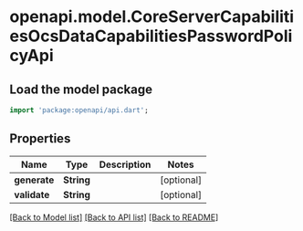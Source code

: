 # openapi.model.CoreServerCapabilitiesOcsDataCapabilitiesPasswordPolicyApi

## Load the model package
```dart
import 'package:openapi/api.dart';
```

## Properties
Name | Type | Description | Notes
------------ | ------------- | ------------- | -------------
**generate** | **String** |  | [optional] 
**validate** | **String** |  | [optional] 

[[Back to Model list]](../README.md#documentation-for-models) [[Back to API list]](../README.md#documentation-for-api-endpoints) [[Back to README]](../README.md)


